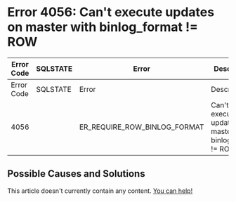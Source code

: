 
# Error 4056: Can't execute updates on master with binlog_format != ROW


| Error Code | SQLSTATE | Error | Description |
| --- | --- | --- | --- |
| Error Code | SQLSTATE | Error | Description |
| 4056 |  | ER_REQUIRE_ROW_BINLOG_FORMAT | Can't execute updates on master with binlog_format != ROW. |




## Possible Causes and Solutions


This article doesn't currently contain any content. [You can help!](/kb/en/writing-and-editing-knowledge-base-articles/)

